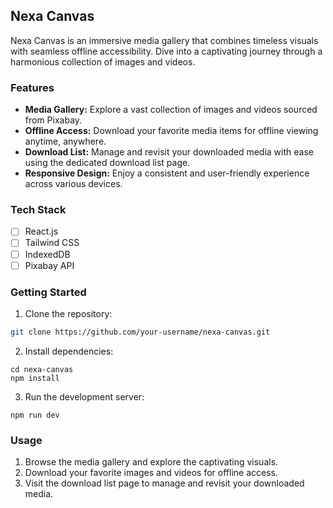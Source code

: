 ## Nexa Canvas

Nexa Canvas is an immersive media gallery that combines timeless visuals with seamless offline accessibility. Dive into a captivating journey through a harmonious collection of images and videos.

### Features

- **Media Gallery:** Explore a vast collection of images and videos sourced from Pixabay.
- **Offline Access:** Download your favorite media items for offline viewing anytime, anywhere.
- **Download List:** Manage and revisit your downloaded media with ease using the dedicated download list page.
- **Responsive Design:** Enjoy a consistent and user-friendly experience across various devices.

### Tech Stack

- [ ] React.js
- [ ] Tailwind CSS
- [ ] IndexedDB
- [ ] Pixabay API

### Getting Started

1. Clone the repository:

```bash
git clone https://github.com/your-username/nexa-canvas.git
```

2. Install dependencies:

```
cd nexa-canvas
npm install
```

3. Run the development server:

```
npm run dev
```

### Usage

1. Browse the media gallery and explore the captivating visuals.
2. Download your favorite images and videos for offline access.
3. Visit the download list page to manage and revisit your downloaded media.
